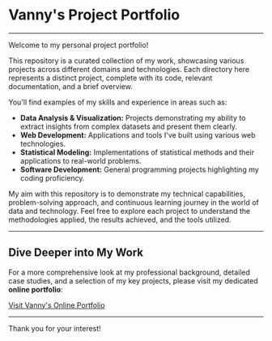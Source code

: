 # Vanny's Project Portfolio

---

Welcome to my personal project portfolio!

This repository is a curated collection of my work, showcasing various projects across different domains and technologies. Each directory here represents a distinct project, complete with its code, relevant documentation, and a brief overview.

You'll find examples of my skills and experience in areas such as:

* **Data Analysis & Visualization:** Projects demonstrating my ability to extract insights from complex datasets and present them clearly.
* **Web Development:** Applications and tools I've built using various web technologies.
* **Statistical Modeling:** Implementations of statistical methods and their applications to real-world problems.
* **Software Development:** General programming projects highlighting my coding proficiency.

My aim with this repository is to demonstrate my technical capabilities, problem-solving approach, and continuous learning journey in the world of data and technology. Feel free to explore each project to understand the methodologies applied, the results achieved, and the tools utilized.

---

## Dive Deeper into My Work

For a more comprehensive look at my professional background, detailed case studies, and a selection of my key projects, please visit my dedicated **online portfolio**:

[Visit Vanny's Online Portfolio](https://github.com/vannykhrnsaa/Vanny-s-Project/blob/main/Portofolio%20Vanny.pdf)

---

Thank you for your interest!
